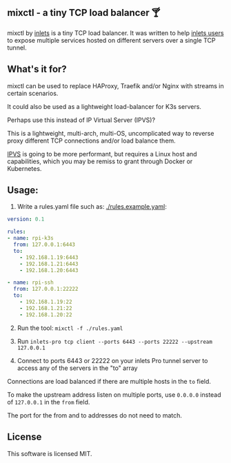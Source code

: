 ## mixctl - a tiny TCP load balancer 🍸

mixctl by [inlets](https://docs.inlets.dev) is a tiny TCP load balancer. It was written to help [inlets users](https://docs.inlets.dev) to expose multiple services hosted on different servers over a single TCP tunnel.

## What's it for?

mixctl can be used to replace HAProxy, Traefik and/or Nginx with streams in certain scenarios.

It could also be used as a lightweight load-balancer for K3s servers.

Perhaps use this instead of IP Virtual Server (IPVS)?

This is a lightweight, multi-arch, multi-OS, uncomplicated way to reverse proxy different TCP connections and/or load balance them.

[IPVS](https://debugged.it/blog/ipvs-the-linux-load-balancer/) is going to be more performant, but requires a Linux host and capabilities, which you may be remiss to grant through Docker or Kubernetes.

## Usage:

1) Write a rules.yaml file such as: [./rules.example.yaml](./rules/example.yaml):

```yaml
version: 0.1

rules:
- name: rpi-k3s
  from: 127.0.0.1:6443
  to:
    - 192.168.1.19:6443
    - 192.168.1.21:6443
    - 192.168.1.20:6443

- name: rpi-ssh
  from: 127.0.0.1:22222
  to:
    - 192.168.1.19:22
    - 192.168.1.21:22
    - 192.168.1.20:22
```

2) Run the tool: `mixctl -f ./rules.yaml`

3) Run `inlets-pro tcp client --ports 6443 --ports 22222 --upstream 127.0.0.1`

4) Connect to ports 6443 or 22222 on your inlets Pro tunnel server to access any of the servers in the "to" array

Connections are load balanced if there are multiple hosts in the `to` field.

To make the upstream address listen on multiple ports, use `0.0.0.0` instead of `127.0.0.1` in the `from` field.

The port for the from and to addresses do not need to match.

## License

This software is licensed MIT.
